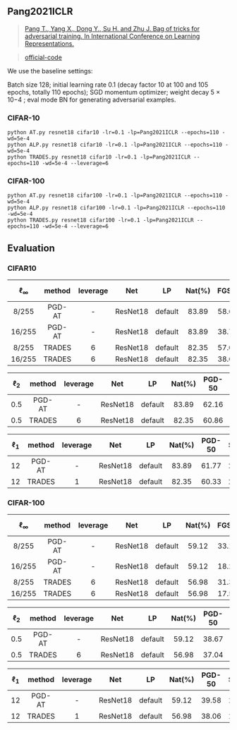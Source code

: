 

## Pang2021ICLR




> [Pang T., Yang X., Dong Y., Su H. and Zhu J. Bag of tricks for adversarial training. In International Conference on Learning Representations.](http://arxiv.org/abs/2010.00467)

> [official-code](https://github.com/P2333/Bag-of-Tricks-for-AT)

We use the baseline settings:

Batch size 128; initial learning rate 0.1 (decay factor 10 at 100 and 105 epochs, totally 110 epochs);
SGD momentum optimizer; weight decay 5 × 10−4 ; eval mode BN for generating adversarial
examples.

### CIFAR-10

    python AT.py resnet18 cifar10 -lr=0.1 -lp=Pang2021ICLR --epochs=110 -wd=5e-4 
    python ALP.py resnet18 cifar10 -lr=0.1 -lp=Pang2021ICLR --epochs=110 -wd=5e-4 
    python TRADES.py resnet18 cifar10 -lr=0.1 -lp=Pang2021ICLR --epochs=110 -wd=5e-4 --leverage=6

### CIFAR-100

    python AT.py resnet18 cifar100 -lr=0.1 -lp=Pang2021ICLR --epochs=110 -wd=5e-4 
    python ALP.py resnet18 cifar100 -lr=0.1 -lp=Pang2021ICLR --epochs=110 -wd=5e-4 
    python TRADES.py resnet18 cifar100 -lr=0.1 -lp=Pang2021ICLR --epochs=110 -wd=5e-4 --leverage=6



## Evaluation



### CIFAR10



| $\ell_{\infty}$ | method | leverage |   Net    |   LP    | Nat(%) | FGSM  | PGD-10 | PGD-40 | DeepFool |  AA   |
| :-------------: | :----: | :------: | :------: | :-----: | :----: | :---: | :----: | :----: | :------: | :---: |
|      8/255      | PGD-AT |    -     | ResNet18 | default | 83.89  | 58.67 | 53.28  | 52.20  |  54.23   | 48.40 |
|     16/255      | PGD-AT |    -     | ResNet18 | default | 83.89  | 38.74 | 21.10  | 17.86  |  29.57   | 13.21 |
|      8/255      | TRADES |    6     | ResNet18 | default | 82.35  | 57.06 | 52.98  | 52.39  |  53.63   | 48.70 |
|     16/255      | TRADES |    6     | ResNet18 | default | 82.35  | 38.61 | 25.05  | 22.59  |  32.77   | 17.33 |



| $\ell_2$ | method | leverage |   Net    |   LP    | Nat(%) | PGD-50 | DeepFool |  C&W  |  AA   |
| :------: | :----: | :------: | :------: | :-----: | :----: | :----: | :------: | :---: | :---: |
|   0.5    | PGD-AT |    -     | ResNet18 | default | 83.89  | 62.16  |  63.65   | 60.19 | 58.85 |
|   0.5    | TRADES |    6     | ResNet18 | default | 82.35  | 60.86  |  63.33   | 58.54 | 57.97 |




| $\ell_1$ | method | leverage |   Net    |   LP    | Nat(%) | PGD-50 | SLIDE |
| :------: | :----: | :------: | :------: | :-----: | :----: | :----: | :---: |
|    12    | PGD-AT |    -     | ResNet18 | default | 83.89  | 61.77  | 23.48 |
|    12    | TRADES |    1     | ResNet18 | default | 82.35  | 60.33  | 28.25 |



### CIFAR-100



| $\ell_{\infty}$ | method | leverage |   Net    |   LP    | Nat(%) | FGSM  | PGD-10 | PGD-40 | DeepFool |  AA   |
| :-------------: | :----: | :------: | :------: | :-----: | :----: | :---: | :----: | :----: | :------: | :---: |
|      8/255      | PGD-AT |    -     | ResNet18 | default | 59.12  | 33.12 | 29.92  | 29.42  |  28.60   | 25.36 |
|     16/255      | PGD-AT |    -     | ResNet18 | default | 59.12  | 18.22 | 10.63  |  9.65  |  13.01   | 7.37  |
|      8/255      | TRADES |    6     | ResNet18 | default | 56.98  | 31.39 | 28.68  | 28.24  |  26.60   | 23.80 |
|     16/255      | TRADES |    6     | ResNet18 | default | 56.98  | 17.50 | 11.99  | 11.28  |  12.58   | 8.13  |





| $\ell_2$ | method | leverage |   Net    |   LP    | Nat(%) | PGD-50 | DeepFool |  C&W  |  AA   |
| :------: | :----: | :------: | :------: | :-----: | :----: | :----: | :------: | :---: | :---: |
|   0.5    | PGD-AT |    -     | ResNet18 | default | 59.12  | 38.67  |  37.79   | 36.37 | 34.82 |
|   0.5    | TRADES |    6     | ResNet18 | default | 56.98  | 37.04  |  35.94   | 33.50 | 32.64 |




| $\ell_1$ | method | leverage |   Net    |   LP    | Nat(%) | PGD-50 | SLIDE |
| :------: | :----: | :------: | :------: | :-----: | :----: | :----: | :---: |
|    12    | PGD-AT |    -     | ResNet18 | default | 59.12  | 39.58  | 14.15 |
|    12    | TRADES |    1     | ResNet18 | default | 56.98  | 38.06  | 16.53 |

